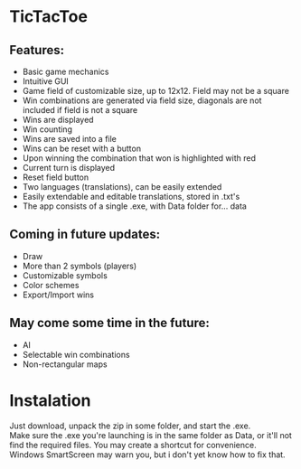 # TicTacToe
## Features:  
- Basic game mechanics
- Intuitive GUI
- Game field of customizable size, up to 12x12. Field may not be a square
- Win combinations are generated via field size, diagonals are not included if field is not a square
- Wins are displayed
- Win counting
- Wins are saved into a file
- Wins can be reset with a button
- Upon winning the combination that won is highlighted with red
- Current turn is displayed
- Reset field button
- Two languages (translations), can be easily extended
- Easily extendable and editable translations, stored in .txt's
- The app consists of a single .exe, with Data folder for... data
## Coming in future updates:
- Draw
- More than 2 symbols (players)
- Customizable symbols
- Color schemes
- Export/Import wins
## May come some time in the future:
- AI
- Selectable win combinations
- Non-rectangular maps
# Instalation
Just download, unpack the zip in some folder, and start the .exe.  
Make sure the .exe you're launching is in the same folder as Data, or it'll not find the required files. You may create a shortcut for convenience.   
Windows SmartScreen may warn you, but i don't yet know how to fix that.
